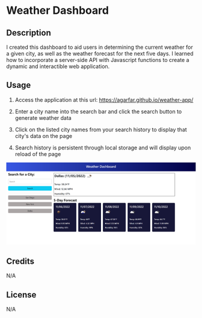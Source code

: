 # Weather Dashboard

## Description

I created this dashboard to aid users in determining the current weather for a given city, as well as the weather forecast for the next five days. I learned how to incorporate a server-side API with Javascript functions to create a dynamic and interactible web application.

## Usage

1. Access the  application at this url: https://agarfar.github.io/weather-app/

2. Enter a city name into the search bar and click the search button to generate weather data

3. Click on the listed city names from your search history to display that city's data on the page

4. Search history is persistent through local storage and will display upon reload of the page

![Weather Dashboard](assets/images/Weather_Dashboard.png)

## Credits

N/A

## License

N/A